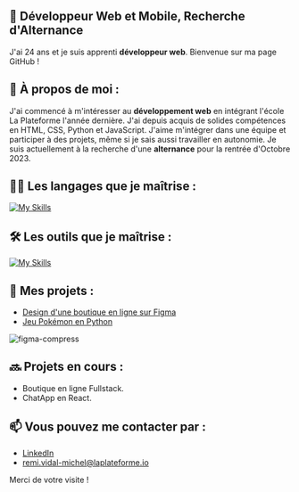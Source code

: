 ## 🥷 Développeur Web et Mobile, Recherche d'Alternance

J'ai 24 ans et je suis apprenti **développeur web**. Bienvenue sur ma page GitHub !

## 📝 À propos de moi :

J'ai commencé à m'intéresser au **développement web** en intégrant l'école La Plateforme l'année dernière. J'ai depuis acquis de solides compétences en HTML, CSS, Python et JavaScript. J'aime m'intégrer dans une équipe et participer à des projets, même si je sais aussi travailler en autonomie.
Je suis actuellement à la recherche d'une **alternance** pour la rentrée d'Octobre 2023.

## 👨‍💻 Les langages que je maîtrise : 

[![My Skills](https://skillicons.dev/icons?i=html,css,js,py,mysql)](https://skillicons.dev)

## 🛠️ Les outils que je maîtrise : 

[![My Skills](https://skillicons.dev/icons?i=vscode,ableton,ps,pr,figma)](https://skillicons.dev)

## 🚀 Mes projets :

* [Design d'une boutique en ligne sur Figma](https://github.com/remi-vidal-michel/Figma "Projet Figma")
* [Jeu Pokémon en Python](https://github.com/remi-vidal-michel/pokemon "Projet Pokemon")

![figma-compress](https://user-images.githubusercontent.com/114652963/230784914-0b6a2808-58b4-4bf1-b175-7aa8420a369f.gif)

## 🔜 Projets en cours :

* Boutique en ligne Fullstack.
* ChatApp en React.

## 📫 Vous pouvez me contacter par :

* [LinkedIn](https://www.linkedin.com/in/r%C3%A9mi-vidal-michel-a4b3ba271/ "LinkedIn de Rémi Vidal-Michel")
* [remi.vidal-michel@laplateforme.io](mailto:remi.vidal-michel@laplateforme.io "Mail à Rémi Vidal-Michel")

Merci de votre visite !
